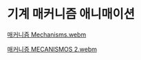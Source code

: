 # 기계 매커니즘 애니매이션

[매커니즘 Mechanisms.webm](%EB%A7%A4%EC%BB%A4%EB%8B%88%EC%A6%98_Mechanisms.webm)

[매커니증 MECANISMOS 2.webm](%EB%A7%A4%EC%BB%A4%EB%8B%88%EC%A6%9D_MECANISMOS_2.webm)